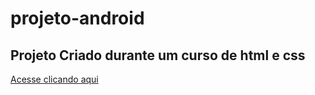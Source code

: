 # projeto-android
## Projeto Criado durante um curso de html e css
 
 <a target='_blank' href='https://carlosiego.github.io/projeto-android/'>Acesse clicando aqui</a>
